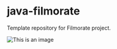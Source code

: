 # java-filmorate
Template repository for Filmorate project.


![This is an image](https://github.com/MaximKostyolov/filmorate/blob/47741855cf7972919a8632fc17e56a6ee0b78a3a/%D0%A1%D1%85%D0%B5%D0%BC%D0%B0%20%D0%91%D0%94.png?raw=true)
